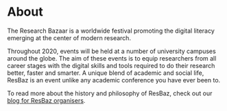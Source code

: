 # About

The Research Bazaar is a worldwide festival promoting the digital literacy emerging at the center of modern research.

Throughout 2020, events will be held at a number of university campuses around the globe. The aim of these events is to equip researchers from all career stages with the digital skills and tools required to do their research better, faster and smarter. A unique blend of academic and social life, ResBaz is an event unlike any academic conference you have ever been to.

To read more about the history and philosophy of ResBaz, check out our [blog for ResBaz organisers](https://resbazblog.wordpress.com/).
